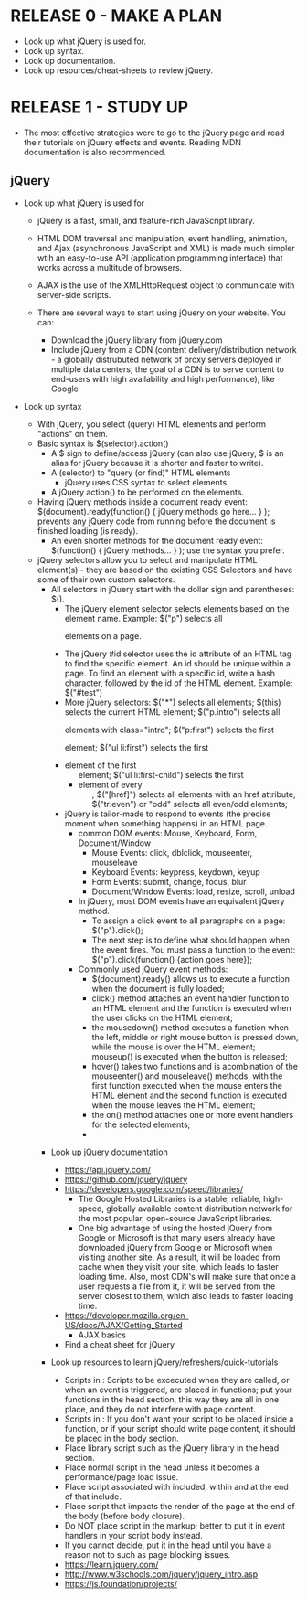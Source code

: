 # RELEASE 0 - MAKE A PLAN
* Look up what jQuery is used for.
* Look up syntax.
* Look up documentation.
* Look up resources/cheat-sheets to review jQuery.

# RELEASE 1 - STUDY UP
* The most effective strategies were to go to the jQuery page and read their tutorials on jQuery effects and events. Reading MDN documentation is also recommended.

## jQuery
* Look up what jQuery is used for
    - jQuery is a fast, small, and feature-rich JavaScript library.
    - HTML DOM traversal and manipulation, event handling, animation, and Ajax (asynchronous JavaScript and XML) is made much simpler wtih an easy-to-use API (application programming interface) that works across a multitude of browsers.
    - AJAX is the use of the XMLHttpRequest object to communicate with server-side scripts.

    - There are several ways to start using jQuery on your website. You can:
        + Download the jQuery library from jQuery.com
        + Include jQuery from a CDN (content delivery/distribution network - a globally distrubuted network of proxy servers deployed in multiple data centers; the goal of a CDN is to serve content to end-users with high availability and high performance), like Google

* Look up syntax
    - With jQuery, you select (query) HTML elements and perform "actions" on them.
    - Basic syntax is $(selector).action()
        + A $ sign to define/access jQuery (can also use jQuery, $ is an alias for jQuery because it is shorter and faster to write).
        + A (selector) to "query (or find)" HTML elements
            * jQuery uses CSS syntax to select elements.
        + A jQuery action() to be performed on the elements. 
    - Having jQuery methods inside a document ready event: $(document).ready(function() { jQuery methods go here... } ); prevents any jQuery code from running before the document is finished loading (is ready).
        + An even shorter methods for the document ready event: $(function() { jQuery methods... } ); use the syntax you prefer.
    - jQuery selectors allow you to select and manipulate HTML element(s) - they are based on the existing CSS Selectors and have some of their own custom selectors.
        + All selectors in jQuery start with the dollar sign and parentheses: $().
            +  The jQuery element selector selects elements based on the element name. Example: $("p") selects all <p> elements on a page.
            + The jQuery #id selector uses the id attribute of an HTML tag to find the specific element. An id should be unique within a page. To find an element with a specific id, write a hash character, followed by the id of the HTML element. Example: $("#test")
            + More jQuery selectors: $("*") selects all elements; $(this) selects the current HTML element; $("p.intro") selects all <p> elements with class="intro"; $("p:first") selects the first <p> element; $("ul li:first") selects the first <li> element of the first <ul> element; $("ul li:first-child") selects the first <li> element of every <ul>; $("[href]") selects all elements with an href attribute; $("tr:even") or "odd" selects all even/odd <tr> elements;
    - jQuery is tailor-made to respond to events (the precise moment when something happens) in an HTML page.
        + common DOM events: Mouse, Keyboard, Form, Document/Window
            +  Mouse Events: click, dblclick, mouseenter, mouseleave
            + Keyboard Events: keypress, keydown, keyup
            + Form Events: submit, change, focus, blur
            + Document/Window Events: load, resize, scroll, unload
        + In jQuery, most DOM events have an equivalent jQuery method.
            + To assign a click event to all paragraphs on a page: $("p").click();
            + The next step is to define what should happen when the event fires. You must pass a function to the event: $("p").click(function() {action goes here});
        + Commonly used jQuery event methods: 
            + $(document).ready() allows us to execute a function when the document is fully loaded; 
            + click() method attaches an event handler function to an HTML element and the function is executed when the user clicks on the HTML element; 
            + the mousedown() method executes a function when the left, middle or right mouse button is pressed down, while the mouse is over the HTML element; mouseup() is executed when the button is released; 
            + hover() takes two functions and is acombination of the mouseenter() and mouseleave() methods, with the first function executed when the mouse enters the HTML element and the second function is executed when the mouse leaves the HTML element;
            + the on() method attaches one or more event handlers for the selected elements;
            + 

* Look up jQuery documentation
    - https://api.jquery.com/
    - https://github.com/jquery/jquery
    - https://developers.google.com/speed/libraries/
        + The Google Hosted Libraries is a stable, reliable, high-speed, globally available content distribution network for the most popular, open-source JavaScript libraries.
        + One big advantage of using the hosted jQuery from Google or Microsoft is that many users already have downloaded jQuery from Google or Microsoft when visiting another site. As a result, it will be loaded from cache when they visit your site, which leads to faster loading time. Also, most CDN's will make sure that once a user requests a file from it, it will be served from the server closest to them, which also leads to faster loading time.
    - https://developer.mozilla.org/en-US/docs/AJAX/Getting_Started
        + AJAX basics
    - Find a cheat sheet for jQuery

* Look up resources to learn jQuery/refreshers/quick-tutorials
    - Scripts in <head> : Scripts to be excecuted when they are called, or when an event is triggered, are placed in functions; put your functions in the head section, this way they are all in one place, and they do not interfere with page content.
    - Scripts in <body> : If you don't want your script to be placed inside a function, or if your script should write page content, it should be placed in the body section.
    - Place library script such as the jQuery library in the head section.
    - Place normal script in the head unless it becomes a performance/page load issue.
    - Place script associated with included, within and at the end of that include.
    - Place script that impacts the render of the page at the end of the body (before body closure).
    - Do NOT place script in the markup; better to put it in event handlers in your script body instead.
    - If you cannot decide, put it in the head until you have a reason not to such as page blocking issues.
    - https://learn.jquery.com/
    - http://www.w3schools.com/jquery/jquery_intro.asp
    - https://js.foundation/projects/